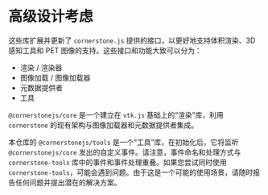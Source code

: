 # 高级设计考虑

这些库扩展并更新了 `cornerstone.js` 提供的接口，以更好地支持体积渲染、3D 感知工具和 PET 图像的支持。这些接口和功能大致可以分为：

- 渲染 / 渲染器
- 图像加载 / 图像加载器
- 元数据提供者
- 工具

`@cornerstonejs/core` 是一个建立在 `vtk.js` 基础上的“渲染”库，利用 `cornerstone` 的现有架构与图像加载器和元数据提供者集成。

本仓库的 `@cornerstonejs/tools` 是一个“工具”库，在初始化后，它将监听 `@cornerstonejs/core` 发出的自定义事件。请注意，事件命名和处理方式与 `cornerstone-tools` 库中的事件和事件处理重叠。如果您尝试同时使用 `cornerstone-tools`，可能会遇到问题。由于这是一个可能的使用场景，请随时报告任何问题并提出潜在的解决方案。
